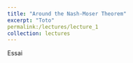```yaml
---
title: "Around the Nash-Moser Theorem"
excerpt: "Toto"
permalink:/lectures/lecture_1 
collection: lectures
---
```


Essai 
